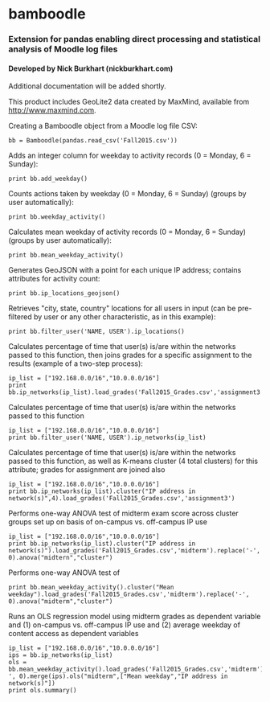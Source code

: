 # bamboodle

### Extension for pandas enabling direct processing and statistical analysis of Moodle log files
#### Developed by Nick Burkhart (nickburkhart.com)

Additional documentation will be added shortly.

This product includes GeoLite2 data created by MaxMind, available from
<a href="http://www.maxmind.com">http://www.maxmind.com</a>.

Creating a Bamboodle object from a Moodle log file CSV:
```
bb = Bamboodle(pandas.read_csv('Fall2015.csv'))
```

Adds an integer column for weekday to activity records (0 = Monday, 6 = Sunday):
```
print bb.add_weekday()
```

Counts actions taken by weekday (0 = Monday, 6 = Sunday) (groups by user automatically):
```
print bb.weekday_activity()
```

Calculates mean weekday of activity records  (0 = Monday, 6 = Sunday) (groups by user automatically):
```
print bb.mean_weekday_activity()
```

Generates GeoJSON with a point for each unique IP address; contains attributes for activity count:
```
print bb.ip_locations_geojson()
```

Retrieves "city, state, country" locations for all users in input (can be pre-filtered by user or any other characteristic, as in this example):
```
print bb.filter_user('NAME, USER').ip_locations()
```

Calculates percentage of time that user(s) is/are within the networks passed to this function, then joins grades for a specific assignment to the results (example of a two-step process):
```
ip_list = ["192.168.0.0/16","10.0.0.0/16"]
print bb.ip_networks(ip_list).load_grades('Fall2015_Grades.csv','assignment3')
```

Calculates percentage of time that user(s) is/are within the networks passed to this function
```
ip_list = ["192.168.0.0/16","10.0.0.0/16"]
print bb.filter_user('NAME, USER').ip_networks(ip_list)
```

Calculates percentage of time that user(s) is/are within the networks passed to this function, as well as K-means cluster (4 total clusters) for this attribute; grades for assignment are joined also
```
ip_list = ["192.168.0.0/16","10.0.0.0/16"]
print bb.ip_networks(ip_list).cluster("IP address in network(s)",4).load_grades('Fall2015_Grades.csv','assignment3')
```

Performs one-way ANOVA test of midterm exam score across cluster groups set up on basis of on-campus vs. off-campus IP use
```
ip_list = ["192.168.0.0/16","10.0.0.0/16"]
print bb.ip_networks(ip_list).cluster("IP address in network(s)").load_grades('Fall2015_Grades.csv','midterm').replace('-', 0).anova("midtern","cluster")
```

Performs one-way ANOVA test of 
```
print bb.mean_weekday_activity().cluster("Mean weekday").load_grades('Fall2015_Grades.csv','midterm').replace('-', 0).anova("midterm","cluster")
```

Runs an OLS regression model using midterm grades as dependent variable and (1) on-campus vs. off-campus IP use and (2) average weekday of content access as dependent variables
```
ip_list = ["192.168.0.0/16","10.0.0.0/16"]
ips = bb.ip_networks(ip_list)
ols = bb.mean_weekday_activity().load_grades('Fall2015_Grades.csv','midterm').replace('-', 0).merge(ips).ols("midterm",["Mean weekday","IP address in network(s)"])
print ols.summary()
```

